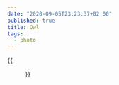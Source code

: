 ```yaml
---
date: "2020-09-05T23:23:37+02:00"
published: true
title: Owl
tags:
  - photo
---
```


{{<figure alt="Owl" src="/images/2020-09-05-Owl.jpg" width="1280">}}

